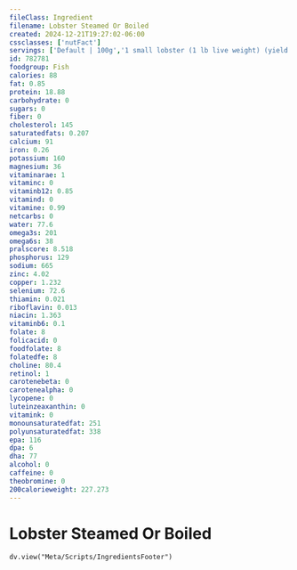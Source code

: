 ```yaml
---
fileClass: Ingredient
filename: Lobster Steamed Or Boiled
created: 2024-12-21T19:27:02-06:00
cssclasses: ['nutFact']
servings: ['Default | 100g','1 small lobster (1 lb live weight) (yield after cooking, shell removed) | 118','1 medium lobster (2.5 lb live weight) (yield after cooking, shell removed) | 295','1 large lobster (4 lb live weight) (yield after cooking, shell removed) | 472','1 oz, without shell | 28','1 cup, cooked, diced | 145','1 small lobster tail (yield from 1 lb lobster) | 64','1 large lobster tail (yield from 4 lb lobster) | 227','1 lobster tail (8 oz), frozen (yield after cooking, shell removed) | 104','1 lobster tail, fresh (8 oz) (yield after cooking, shell removed) | 125']
id: 782781
foodgroup: Fish
calories: 88
fat: 0.85
protein: 18.88
carbohydrate: 0
sugars: 0
fiber: 0
cholesterol: 145
saturatedfats: 0.207
calcium: 91
iron: 0.26
potassium: 160
magnesium: 36
vitaminarae: 1
vitaminc: 0
vitaminb12: 0.85
vitamind: 0
vitamine: 0.99
netcarbs: 0
water: 77.6
omega3s: 201
omega6s: 38
pralscore: 8.518
phosphorus: 129
sodium: 665
zinc: 4.02
copper: 1.232
selenium: 72.6
thiamin: 0.021
riboflavin: 0.013
niacin: 1.363
vitaminb6: 0.1
folate: 8
folicacid: 0
foodfolate: 8
folatedfe: 8
choline: 80.4
retinol: 1
carotenebeta: 0
carotenealpha: 0
lycopene: 0
luteinzeaxanthin: 0
vitamink: 0
monounsaturatedfat: 251
polyunsaturatedfat: 338
epa: 116
dpa: 6
dha: 77
alcohol: 0
caffeine: 0
theobromine: 0
200calorieweight: 227.273
---
```


# Lobster Steamed Or Boiled

```dataviewjs
dv.view("Meta/Scripts/IngredientsFooter")
```